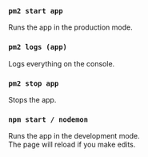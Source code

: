 ### `pm2 start app`
Runs the app in the production mode.<br />

### `pm2 logs (app)`
Logs everything on the console.<br />

### `pm2 stop app`
Stops the app.<br />

### `npm start / nodemon`
Runs the app in the development mode.<br />
The page will reload if you make edits.<br />